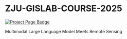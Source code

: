 # ZJU-GISLAB-COURSE-2025

<a href="https://bili-sakura.github.io/ZJU-GISLAB-COURSE-2025/">
  <img src="https://img.shields.io/badge/Project%20Page-ZJU--GISLAB--COURSE--2025-blue?style=for-the-badge" alt="Project Page Badge">
</a>

Multimodal Large Language Model Meets Remote Sensing

